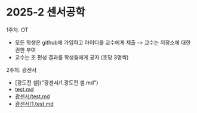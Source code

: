 # 2025-2 센서공학

1주차. OT
- 모든 학생은 github에 가입하고 아이디를 교수에게 제출 -> 교수는 저장소에 대한 권한 부여
- 교수는 조 편성 결과를 학생들에게 공지 (조당 3명씩)

2주차. 광센서
- [광도전 셀]("광센서/1.광도전 셀.md")
- [test.md](test.md)
- [광센서/test.md](광센서/test.md)
- [광센서/1.test.md](광센서/1.test.md)

